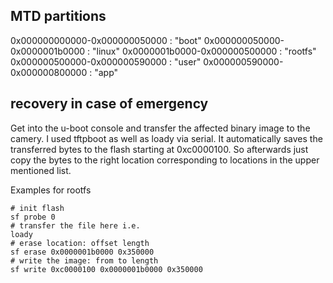## MTD partitions

0x000000000000-0x000000050000 : "boot"
0x000000050000-0x0000001b0000 : "linux"
0x0000001b0000-0x000000500000 : "rootfs"
0x000000500000-0x000000590000 : "user"
0x000000590000-0x000000800000 : "app"

## recovery in case of emergency

Get into the u-boot console and transfer the affected binary image to the camery. I used tftpboot as well as loady via serial. It automatically saves the transferred bytes to the flash starting at 0xc0000100. So afterwards just copy the bytes to the right location corresponding to locations in the upper mentioned list.

Examples for rootfs

```
# init flash
sf probe 0
# transfer the file here i.e. 
loady
# erase location: offset length
sf erase 0x0000001b0000 0x350000
# write the image: from to length
sf write 0xc0000100 0x0000001b0000 0x350000
``` 